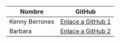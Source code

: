 | **Nombre**             | **GitHub**                 |
|-------------------------|----------------------------|
| Kenny Berrones | [Enlace a GitHub 1](https://github.com/kabb98)     |
| Barbara  | [Enlace a GitHub 2](https://github.com/Chapluna)     |